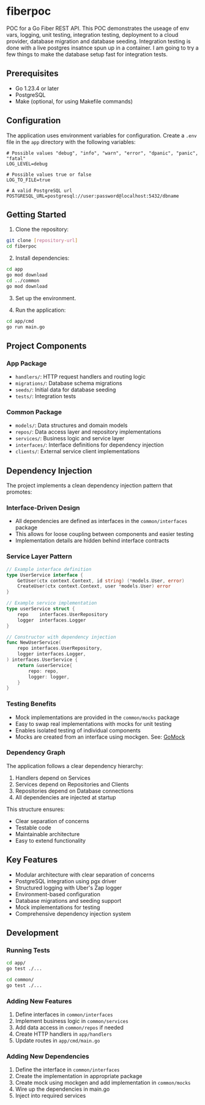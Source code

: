 # fiberpoc

POC for a Go Fiber REST API. This POC demonstrates the useage of env vars, logging, unit testing, integration testing, deployment to a cloud provider, database migration and database seeding. Integration testing is done with a live postgres insatnce spun up in a container. I am going to try a few things to make the database setup fast for integration tests.

## Prerequisites

- Go 1.23.4 or later
- PostgreSQL
- Make (optional, for using Makefile commands)

## Configuration

The application uses environment variables for configuration. Create a `.env` file in the `app` directory with the following variables:

```env
# Possible values "debug", "info", "warn", "error", "dpanic", "panic", "fatal"
LOG_LEVEL=debug

# Possible values true or false
LOG_TO_FILE=true

# A valid PostgreSQL url
POSTGRESQL_URL=postgresql://user:password@localhost:5432/dbname
```

## Getting Started

1. Clone the repository:

```bash
git clone [repository-url]
cd fiberpoc
```

2. Install dependencies:

```bash
cd app
go mod download
cd ../common
go mod download
```

3. Set up the environment.

4. Run the application:

```bash
cd app/cmd
go run main.go
```

## Project Components

### App Package

- `handlers/`: HTTP request handlers and routing logic
- `migrations/`: Database schema migrations
- `seeds/`: Initial data for database seeding
- `tests/`: Integration tests

### Common Package

- `models/`: Data structures and domain models
- `repos/`: Data access layer and repository implementations
- `services/`: Business logic and service layer
- `interfaces/`: Interface definitions for dependency injection
- `clients/`: External service client implementations

## Dependency Injection

The project implements a clean dependency injection pattern that promotes:

### Interface-Driven Design

- All dependencies are defined as interfaces in the `common/interfaces` package
- This allows for loose coupling between components and easier testing
- Implementation details are hidden behind interface contracts

### Service Layer Pattern

```go
// Example interface definition
type UserService interface {
    GetUser(ctx context.Context, id string) (*models.User, error)
    CreateUser(ctx context.Context, user *models.User) error
}

// Example service implementation
type userService struct {
    repo    interfaces.UserRepository
    logger  interfaces.Logger
}

// Constructor with dependency injection
func NewUserService(
    repo interfaces.UserRepository,
    logger interfaces.Logger,
) interfaces.UserService {
    return &userService{
        repo: repo,
        logger: logger,
    }
}
```

### Testing Benefits

- Mock implementations are provided in the `common/mocks` package
- Easy to swap real implementations with mocks for unit testing
- Enables isolated testing of individual components
- Mocks are created from an interface using mockgen. See: [GoMock](https://github.com/uber-go/mock)

### Dependency Graph

The application follows a clear dependency hierarchy:

1. Handlers depend on Services
2. Services depend on Repositories and Clients
3. Repositories depend on Database connections
4. All dependencies are injected at startup

This structure ensures:

- Clear separation of concerns
- Testable code
- Maintainable architecture
- Easy to extend functionality

## Key Features

- Modular architecture with clear separation of concerns
- PostgreSQL integration using pgx driver
- Structured logging with Uber's Zap logger
- Environment-based configuration
- Database migrations and seeding support
- Mock implementations for testing
- Comprehensive dependency injection system

## Development

### Running Tests

```bash
cd app/
go test ./...

cd common/
go test ./...
```

### Adding New Features

1. Define interfaces in `common/interfaces`
2. Implement business logic in `common/services`
3. Add data access in `common/repos` if needed
4. Create HTTP handlers in `app/handlers`
5. Update routes in `app/cmd/main.go`

### Adding New Dependencies

1. Define the interface in `common/interfaces`
2. Create the implementation in appropriate package
3. Create mock using mockgen and add implementation in `common/mocks`
4. Wire up the dependencies in main.go
5. Inject into required services
